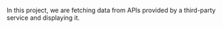 In this project, we are fetching data from APIs provided by a third-party service and displaying it.